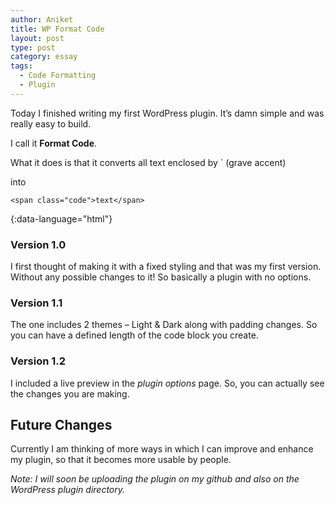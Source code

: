 ```yaml
---
author: Aniket
title: WP Format Code
layout: post
type: post
category: essay
tags:
  - Code Formatting
  - Plugin
---
```

Today I finished writing my first WordPress plugin. It’s damn simple and was really easy to build.

I call it **Format Code**.

What it does is that it converts all text enclosed by ` (grave accent)

into

    <span class="code">text</span>
{:data-language="html"}

### Version 1.0

I first thought of making it with a fixed styling and that was my first version. Without any possible changes to it! So basically a plugin with no options.

### Version 1.1

The one includes 2 themes – Light & Dark along with padding changes.
So you can have a defined length of the code block you create.

### Version 1.2

I included a live preview in the *plugin options* page. So, you can actually see the changes you are making.

## Future Changes

Currently I am thinking of more ways in which I can improve and enhance my plugin, so that it becomes more usable by people.

*Note: I will soon be uploading the plugin on my github and also on the WordPress plugin directory.*